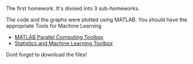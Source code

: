 The first homework. It's divised into 3 sub-homeworks.

The code and the graphs were plotted using MATLAB. You should have the appropriate Tools for Machine Learning 
* [MATLAB Parallel Computing Toolbox](https://www.mathworks.com/products/parallel-computing.html)
* [Statistics and Machine Learning Toolbox](https://www.mathworks.com/products/statistics.html)

Dont forget to download the files!
